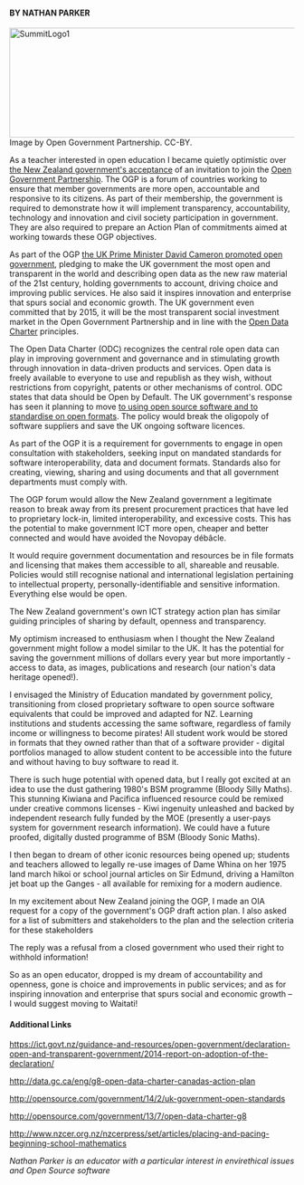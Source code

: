 <html><body><h4>BY NATHAN PARKER</h4>

<a href="/wp-content/uploads/2014/11/SummitLogo1.png"><img class="wp-image-402" src="/wp-content/uploads/2014/11/SummitLogo1-1024x328.png" alt="SummitLogo1" width="605" height="194"></a> Image by Open Government Partnership. CC-BY.



As a teacher interested in open education I became quietly optimistic over<a href="%20%20http://www.ssc.govt.nz/open-government-partnership" target="_blank"> the New Zealand government's acceptance</a> of an invitation to join the <a href="http://www.opengovpartnership.org/" target="_blank">Open Government Partnership</a>. The OGP is a forum of countries working to ensure that member governments are more open, accountable and responsive to its citizens. As part of their membership, the government is required to demonstrate how it will implement transparency, accountability, technology and innovation and civil society participation in government. They are also required to prepare an Action Plan of commitments aimed at working towards these OGP objectives.



As part of the OGP <a href="http://www.opengovpartnership.org/country/united-kingdom/commitment/social-investment" target="_blank">the UK Prime Minister David Cameron promoted open government</a>, pledging to make the UK government the most open and transparent in the world and describing open data as the new raw material of the 21st century, holding governments to account, driving choice and improving public services. He also said it inspires innovation and enterprise that spurs social and economic growth. The UK government even committed that by 2015, it will be the most transparent social investment market in the Open Government Partnership and in line with the <a href="https://www.gov.uk/government/uploads/system/uploads/attachment_data/file/207772/Open_Data_Charter.pdf" target="_blank">Open Data Charter</a> principles.



The Open Data Charter (ODC) recognizes the central role open data can play in improving government and governance and in stimulating growth through innovation in data-driven products and services. Open data is freely available to everyone to use and republish as they wish, without restrictions from copyright, patents or other mechanisms of control. ODC states that data should be Open by Default. The UK government's response has seen it planning to move <a href="%20http://www.theguardian.com/technology/2014/jan/29/uk-government-plans-switch-to-open-source-from-microsoft-office-suite" target="_blank">to using open source software and to standardise on open formats</a>. The policy would break the oligopoly of software suppliers and save the UK ongoing software licences.



As part of the OGP it is a requirement for governments to engage in open consultation with stakeholders, seeking input on mandated standards for software interoperability, data and document formats. Standards also for creating, viewing, sharing and using documents and that all government departments must comply with.



The OGP forum would allow the New Zealand government a legitimate reason to break away from its present procurement practices that have led to proprietary lock-in, limited interoperability, and excessive costs. This has the potential to make government ICT more open, cheaper and better connected and would have avoided the Novopay débâcle.



It would require government documentation and resources be in file formats and licensing that makes them accessible to all, shareable and reusable. Policies would still recognise national and international legislation pertaining to intellectual property, personally-identifiable and sensitive information. Everything else would be open.



The New Zealand government's own ICT strategy action plan has similar guiding principles of sharing by default, openness and transparency.



My optimism increased to enthusiasm when I thought the New Zealand government might follow a model similar to the UK. It has the potential for saving the government millions of dollars every year but more importantly - access to data, as images, publications and research (our nation's data heritage opened!).



I envisaged the Ministry of Education mandated by government policy, transitioning from closed proprietary software to open source software equivalents that could be improved and adapted for NZ. Learning institutions and students accessing the same software, regardless of family income or willingness to become pirates! All student work would be stored in formats that they owned rather than that of a software provider - digital portfolios managed to allow student content to be accessible into the future and without having to buy software to read it.



There is such huge potential with opened data, but I really got excited at an idea to use the dust gathering 1980's BSM programme (Bloody Silly Maths). This stunning Kiwiana and Pacifica influenced resource could be remixed under creative commons licenses - Kiwi ingenuity unleashed and backed by independent research fully funded by the MOE (presently a user-pays system for government research information). We could have a future proofed, digitally dusted programme of BSM (Bloody Sonic Maths).



I then began to dream of other iconic resources being opened up; students and teachers allowed to legally re-use images of Dame Whina on her 1975 land march hikoi or school journal articles on Sir Edmund, driving a Hamilton jet boat up the Ganges - all available for remixing for a modern audience.



In my excitement about New Zealand joining the OGP, I made an OIA request for a copy of the government's OGP draft action plan. I also asked for a list of submitters and stakeholders to the plan and the selection criteria for these stakeholders



The reply was a refusal from a closed government who used their right to withhold information!



So as an open educator, dropped is my dream of accountability and openness, gone is choice and improvements in public services; and as for inspiring innovation and enterprise that spurs social and economic growth – I would suggest moving to Waitati!

<h4>Additional Links</h4>

https://ict.govt.nz/guidance-and-resources/open-government/declaration-open-and-transparent-government/2014-report-on-adoption-of-the-declaration/

http://data.gc.ca/eng/g8-open-data-charter-canadas-action-plan

http://opensource.com/government/14/2/uk-government-open-standards

http://opensource.com/government/13/7/open-data-charter-g8

http://www.nzcer.org.nz/nzcerpress/set/articles/placing-and-pacing-beginning-school-mathematics



<em>Nathan Parker is an educator with a particular interest in envirethical issues and Open Source software</em></body></html>